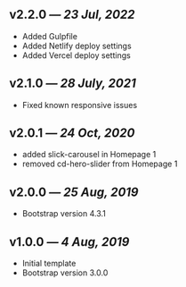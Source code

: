 ## v2.2.0 _— 23 Jul, 2022_

- Added Gulpfile
- Added Netlify deploy settings
- Added Vercel deploy settings

## v2.1.0 _— 28 July, 2021_

- Fixed known responsive issues

## v2.0.1 _— 24 Oct, 2020_

- added slick-carousel in Homepage 1
- removed cd-hero-slider from Homepage 1

## v2.0.0 _— 25 Aug, 2019_

- Bootstrap version 4.3.1

## v1.0.0 _— 4 Aug, 2019_

- Initial template
- Bootstrap version 3.0.0
